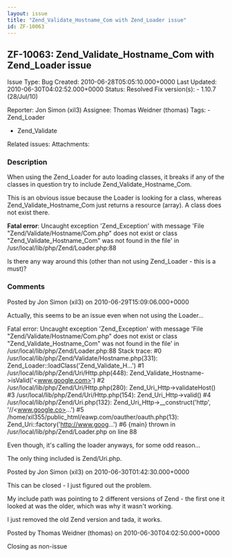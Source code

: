 ```yaml
---
layout: issue
title: "Zend_Validate_Hostname_Com with Zend_Loader issue"
id: ZF-10063
---
```


ZF-10063: Zend\_Validate\_Hostname\_Com with Zend\_Loader issue
---------------------------------------------------------------

 Issue Type: Bug Created: 2010-06-28T05:05:10.000+0000 Last Updated: 2010-06-30T04:02:52.000+0000 Status: Resolved Fix version(s): - 1.10.7 (28/Jul/10)
 
 Reporter:  Jon Simon (xil3)  Assignee:  Thomas Weidner (thomas)  Tags: - Zend\_Loader
- Zend\_Validate
 
 Related issues: 
 Attachments: 
### Description

When using the Zend\_Loader for auto loading classes, it breaks if any of the classes in question try to include Zend\_Validate\_Hostname\_Com.

This is an obvious issue because the Loader is looking for a class, whereas Zend\_Validate\_Hostname\_Com just returns a resource (array). A class does not exist there.

**Fatal error**: Uncaught exception 'Zend\_Exception' with message 'File "Zend/Validate/Hostname/Com.php" does not exist or class "Zend\_Validate\_Hostname\_Com" was not found in the file' in /usr/local/lib/php/Zend/Loader.php:88

Is there any way around this (other than not using Zend\_Loader - this is a must)?

 

 

### Comments

Posted by Jon Simon (xil3) on 2010-06-29T15:09:06.000+0000

Actually, this seems to be an issue even when not using the Loader...

Fatal error: Uncaught exception 'Zend\_Exception' with message 'File "Zend/Validate/Hostname/Com.php" does not exist or class "Zend\_Validate\_Hostname\_Com" was not found in the file' in /usr/local/lib/php/Zend/Loader.php:88 Stack trace: #0 /usr/local/lib/php/Zend/Validate/Hostname.php(331): Zend\_Loader::loadClass('Zend\_Validate\_H...') #1 /usr/local/lib/php/Zend/Uri/Http.php(448): Zend\_Validate\_Hostname->isValid('<www.google.com>') #2 /usr/local/lib/php/Zend/Uri/Http.php(280): Zend\_Uri\_Http->validateHost() #3 /usr/local/lib/php/Zend/Uri/Http.php(154): Zend\_Uri\_Http->valid() #4 /usr/local/lib/php/Zend/Uri.php(132): Zend\_Uri\_Http->\_\_construct('http', '//<www.google.co>...') #5 /home/xil355/public\_html/eawp.com/oauther/oauth.php(13): Zend\_Uri::factory('<http://www.goog>...') #6 {main} thrown in /usr/local/lib/php/Zend/Loader.php on line 88

Even though, it's calling the loader anyways, for some odd reason...

The only thing included is Zend/Uri.php.

 

 

Posted by Jon Simon (xil3) on 2010-06-30T01:42:30.000+0000

This can be closed - I just figured out the problem.

My include path was pointing to 2 different versions of Zend - the first one it looked at was the older, which was why it wasn't working.

I just removed the old Zend version and tada, it works.

 

 

Posted by Thomas Weidner (thomas) on 2010-06-30T04:02:50.000+0000

Closing as non-issue

 

 
